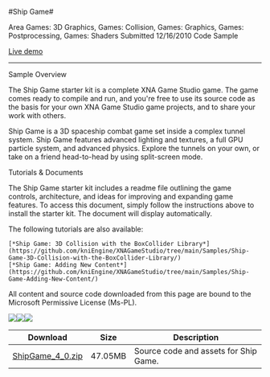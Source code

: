 #Ship Game#

Area
Games: 3D Graphics, Games: Collision, Games: Graphics, Games: Postprocessing, Games: Shaders
Submitted
12/16/2010
Code Sample

[Live demo](https://kniengine.github.io/XNAGameStudio/wasm/Ship-Game.html)

---

Sample Overview

The Ship Game starter kit is a complete XNA Game Studio game. The game comes ready to compile and run, and you're free to use its source code as the basis for your own XNA Game Studio game projects, and to share your work with others.

Ship Game is a 3D spaceship combat game set inside a complex tunnel system. Ship Game features advanced lighting and textures, a full GPU particle system, and advanced physics. Explore the tunnels on your own, or take on a friend head-to-head by using split-screen mode.

Tutorials & Documents

The Ship Game starter kit includes a readme file outlining the game controls, architecture, and ideas for improving and expanding game features. To access this document, simply follow the instructions above to install the starter kit. The document will display automatically.

The following tutorials are also available:

    [*Ship Game: 3D Collision with the BoxCollider Library*](https://github.com/kniEngine/XNAGameStudio/tree/main/Samples/Ship-Game-3D-Collision-with-the-BoxCollider-Library/) 
    [*Ship Game: Adding New Content*](https://github.com/kniEngine/XNAGameStudio/tree/main/Samples/Ship-Game-Adding-New-Content/) 


All content and source code downloaded from this page are bound to the Microsoft Permissive License (Ms-PL).

![](https://github.com/kniEngine/XNAGameStudio/blob/main/Images/shipgame1.png)![](https://github.com/kniEngine/XNAGameStudio/blob/main/Images/shipgame2.png)![](https://github.com/kniEngine/XNAGameStudio/blob/main/Images/shipgame3.png)

  	 

Download | Size | Description
---|---|---|
[ShipGame_4_0.zip](https://github.com/kniEngine/XNAGameStudio/blob/main/Samples/ShipGame_4_0.zip?raw=true) | 47.05MB | Source code and assets for Ship Game.